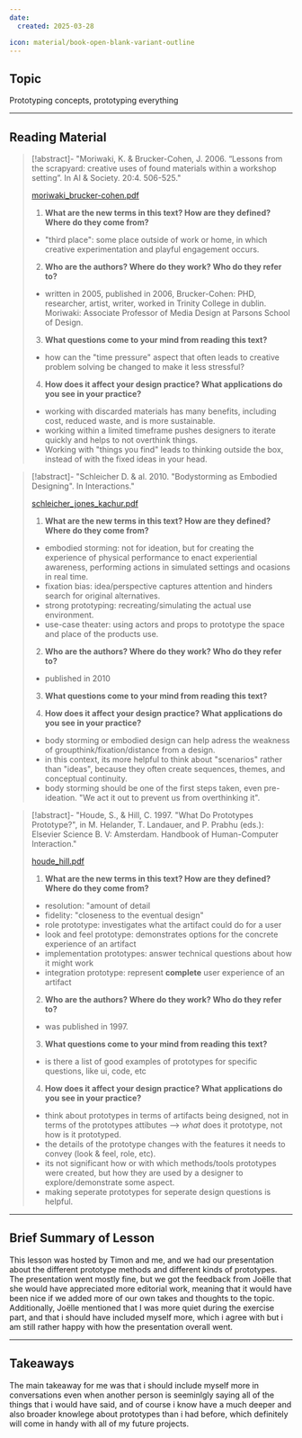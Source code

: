 ```yaml
---
date:
  created: 2025-03-28

icon: material/book-open-blank-variant-outline
---
```


## Topic
Prototyping concepts, prototyping everything

___

## Reading Material

>[!abstract]- "Moriwaki, K. & Brucker-Cohen, J. 2006. “Lessons from the scrapyard: creative uses of found materials within a workshop setting”. In AI & Society. 20:4. 506-525."
>
>[moriwaki_brucker-cohen.pdf](texts/week3/week3_moriwaki_brucker-cohen.pdf)
>
>1) **What are the new terms in this text? How are they defined? Where do they come from?**
>
>- "third place": some place outside of work or home, in which creative experimentation and playful engagement occurs.
>
>
>2) **Who are the authors? Where do they work? Who do they refer to?**
>
>- written in 2005, published in 2006, Brucker-Cohen: PHD, researcher, artist, writer, worked in Trinity College in dublin. Moriwaki: Associate Professor of Media Design at Parsons School of Design.
>
>3) **What questions come to your mind from reading this text?**
>
>- how can the "time pressure" aspect that often leads to creative problem solving be changed to make it less stressful?
>
>
>4) **How does it affect your design practice? What applications do you see in your practice?**
>
>- working with discarded materials has many benefits, including cost, reduced waste, and is more sustainable.
>- working within a limited timeframe pushes designers to iterate quickly and helps to not overthink things.
>- Working with "things you find" leads to thinking outside the box, instead of with the fixed ideas in your head.
>


>[!abstract]- "Schleicher D. & al. 2010. "Bodystorming as Embodied Designing". In Interactions."
>
>[schleicher_jones_kachur.pdf](texts/week3/week3_schleicher_jones_kachur.pdf)
>
>1) **What are the new terms in this text? How are they defined? Where do they come from?** 
>
>- embodied storming: not for ideation, but for creating the experience of physical performance to enact experiential awareness, performing actions in simulated settings and ocasions in real time.
>- fixation bias: idea/perspective captures attention and hinders search for original alternatives.
>- strong prototyping: recreating/simulating the actual use environment.
>- use-case theater: using actors and props to prototype the space and place of the products use.
>
>
>2) **Who are the authors? Where do they work? Who do they refer to?**
>
>- published in 2010
>
>
>3) **What questions come to your mind from reading this text?**
>
>
>4) **How does it affect your design practice? What applications do you see in your practice?**
>
>- body storming or embodied design can help adress the weakness of groupthink/fixation/distance from a design.
>- in this context, its more helpful to think about "scenarios" rather than "ideas", because they often create sequences, themes, and conceptual continuity.
>- body storming should be one of the first steps taken, even pre-ideation. "We act it out to prevent us from overthinking it".
>


>[!abstract]- "Houde, S., & Hill, C. 1997. "What Do Prototypes Prototype?", in M. Helander, T. Landauer, and P. Prabhu (eds.): Elsevier Science B. V: Amsterdam. Handbook of Human-Computer Interaction."
>
>[houde_hill.pdf](texts/week3/week3_houde_hill.pdf)
>
>1) **What are the new terms in this text? How are they defined? Where do they come from?**
>
>- resolution: "amount of detail
>- fidelity: "closeness to the eventual design"
>- role prototype: investigates what the artifact could do for a user
>- look and feel prototype: demonstrates options for the concrete experience of an artifact
>- implementation prototypes: answer technical questions about how it might work
>- integration prototype: represent **complete** user experience of an artifact
>
>
>2) **Who are the authors? Where do they work? Who do they refer to?**
>
>- was published in 1997.
>
>
>3) **What questions come to your mind from reading this text?**
>
>- is there a list of good examples of prototypes for specific questions, like ui, code, etc
>
>4) **How does it affect your design practice? What applications do you see in your practice?**
>
>- think about prototypes in terms of artifacts being designed, not in terms of the prototypes attibutes --> _what_ does it prototype, not how is it prototyped.
>- the details of the prototype changes with the features it needs to convey (look & feel, role, etc).
>- its not significant how or with which methods/tools prototypes were created, but how they are used by a designer to explore/demonstrate some aspect.
>- making seperate prototypes for seperate design questions is helpful.
>

___

## Brief Summary of Lesson
This lesson was hosted by Timon and me, and we had our presentation about the different prototype methods and different kinds of prototypes. The presentation went mostly fine, but we got the feedback from Joëlle that she would have appreciated more editorial work, meaning that it would have been nice if we added more of our own takes and thoughts to the topic. Additionally, Joëlle mentioned that I was more quiet during the exercise part, and that i should have included myself more, which i agree with but i am still rather happy with how the presentation overall went.

___

## Takeaways
The main takeaway for me was that i should include myself more in conversations even when another person is seeminlgly saying all of the things that i would have said, and of course i know have a much deeper and also broader knowlege about prototypes than i had before, which definitely will come in handy with all of my future projects.